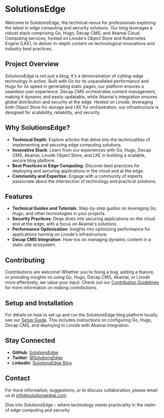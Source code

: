 # SolutionsEdge

Welcome to SolutionsEdge, the technical nexus for professionals exploring the latest in edge computing and security solutions. Our blog leverages a robust stack comprising Go, Hugo, Decap CMS, and Akamai Cloud Computing services, hosted on Linode's Object Store and Kubernetes Engine (LKE), to deliver in-depth content on technological innovations and industry best practices.

## Project Overview

SolutionsEdge is not just a blog; it's a demonstration of cutting-edge technology in action. Built with Go for its unparalleled performance and Hugo for its speed in generating static pages, our platform ensures a seamless user experience. Decap CMS orchestrates content management, making it dynamic and easily updatable, while Akamai's integration ensures global distribution and security at the edge. Hosted on Linode, leveraging both Object Store for storage and LKE for orchestration, our infrastructure is designed for scalability, reliability, and security.

## Why SolutionsEdge?

- **Technical Depth**: Explore articles that delve into the technicalities of implementing and securing edge computing solutions.
- **Innovative Stack**: Learn from our experiences with Go, Hugo, Decap CMS, Akamai, Linode Object Store, and LKE in building a scalable, secure blog platform.
- **Best Practices in Edge Computing**: Discover best practices for deploying and securing applications in the cloud and at the edge.
- **Community and Expertise**: Engage with a community of experts passionate about the intersection of technology and practical solutions.

## Features

- **Technical Guides and Tutorials**: Step-by-step guides on leveraging Go, Hugo, and other technologies in your projects.
- **Security Practices**: Deep dives into securing applications on the cloud and at the edge, with a focus on Akamai's solutions.
- **Performance Optimization**: Insights into optimizing performance for applications running on Linode's infrastructure.
- **Decap CMS Integration**: How-tos on managing dynamic content in a static site ecosystem.

## Contributing

Contributions are welcome! Whether you're fixing a bug, adding a feature, or providing insights on using Go, Hugo, Decap CMS, Akamai, or Linode more effectively, we value your input. Check out our [Contribution Guidelines](CONTRIBUTING.md) for more information on making contributions.

## Setup and Installation

For details on how to set up and run the SolutionsEdge blog platform locally, see our [Setup Guide](SETUP.md). This includes instructions on configuring Go, Hugo, Decap CMS, and deploying to Linode with Akamai integration.

## Stay Connected

- **GitHub**: [SolutionsEdge](https://github.com/SolutionsEdge)
- **Twitter**: [@SolutionsEdge](https://twitter.com/SolutionsEdge)
- **LinkedIn**: [SolutionsEdge Blog](https://www.linkedin.com/company/solutionsedge)

## Contact

For more information, suggestions, or to discuss collaboration, please email us at [info@solutionsedge.com](mailto:info@solutionsedge.com).

Dive into SolutionsEdge – where technology meets practicality in the realm of edge computing and security.
